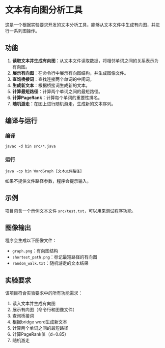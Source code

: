 # 文本有向图分析工具

这是一个根据实验要求开发的文本分析工具，能够从文本文件中生成有向图，并进行一系列图操作。

## 功能

1. **读取文本并生成有向图**：从文本文件读取数据，将相邻单词之间的关系表示为有向图。
2. **展示有向图**：在命令行中展示有向图结构，并生成图像文件。
3. **查询桥接词**：查找连接两个单词的中间词。
4. **生成新文本**：根据桥接词生成新的文本。
5. **计算最短路径**：计算两个单词之间的最短路径。
6. **计算PageRank**：计算每个单词的重要性排名。
7. **随机游走**：在图上进行随机游走，生成新的文本序列。

## 编译与运行

### 编译
```
javac -d bin src/*.java
```

### 运行
```
java -cp bin WordGraph [文本文件路径]
```

如果不提供文件路径参数，程序会提示输入。

## 示例

项目包含一个示例文本文件 `src/test.txt`，可以用来测试程序功能。

## 图像输出

程序会生成以下图像文件：
- `graph.png`：有向图结构
- `shortest_path.png`：标记最短路径的有向图
- `random_walk.txt`：随机游走的文本结果

## 实验要求

该项目符合实验要求中的所有功能需求：
1. 读入文本并生成有向图
2. 展示有向图（命令行和图像文件）
3. 查询桥接词
4. 根据bridge word生成新文本
5. 计算两个单词之间的最短路径
6. 计算PageRank值（d=0.85）
7. 随机游走 